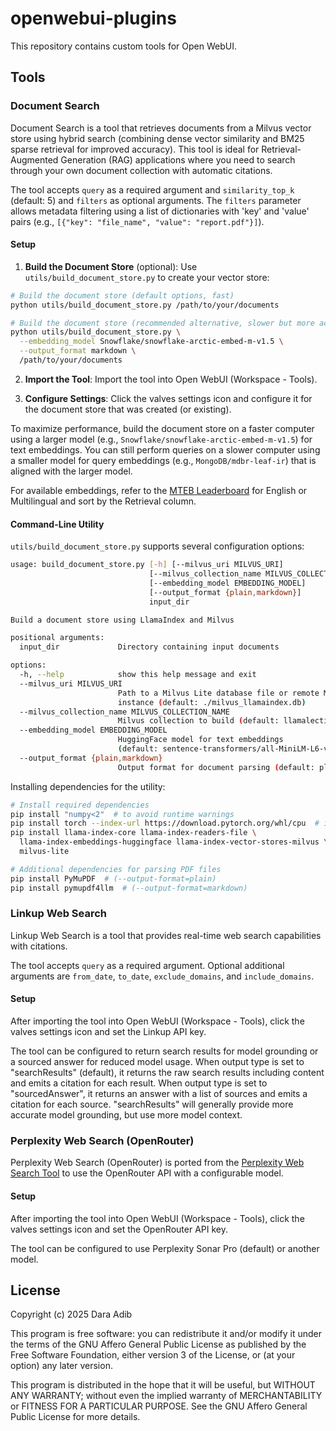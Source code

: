 # openwebui-plugins

This repository contains custom tools for Open WebUI.

## Tools

### Document Search

Document Search is a tool that retrieves documents from a Milvus vector store using hybrid search (combining dense vector similarity and BM25 sparse retrieval for improved accuracy). This tool is ideal for Retrieval-Augmented Generation (RAG) applications where you need to search through your own document collection with automatic citations.

The tool accepts `query` as a required argument and `similarity_top_k` (default: 5) and `filters` as optional arguments. The `filters` parameter allows metadata filtering using a list of dictionaries with 'key' and 'value' pairs (e.g., `[{"key": "file_name", "value": "report.pdf"}]`).

#### Setup

1. **Build the Document Store** (optional): Use `utils/build_document_store.py` to create your vector store:

```bash
# Build the document store (default options, fast)
python utils/build_document_store.py /path/to/your/documents

# Build the document store (recommended alternative, slower but more accurate)
python utils/build_document_store.py \
  --embedding_model Snowflake/snowflake-arctic-embed-m-v1.5 \
  --output_format markdown \
  /path/to/your/documents
```

2. **Import the Tool**: Import the tool into Open WebUI (Workspace - Tools).

3. **Configure Settings**: Click the valves settings icon and configure it for the document store that was created (or existing).

To maximize performance, build the document store on a faster computer using a larger model (e.g., `Snowflake/snowflake-arctic-embed-m-v1.5`) for text embeddings. You can still perform queries on a slower computer using a smaller model for query embeddings (e.g., `MongoDB/mdbr-leaf-ir`) that is aligned with the larger model.

For available embeddings, refer to the [MTEB Leaderboard](https://huggingface.co/spaces/mteb/leaderboard) for English or Multilingual and sort by the Retrieval column.

#### Command-Line Utility

`utils/build_document_store.py` supports several configuration options:

```bash
usage: build_document_store.py [-h] [--milvus_uri MILVUS_URI]
                               [--milvus_collection_name MILVUS_COLLECTION_NAME]
                               [--embedding_model EMBEDDING_MODEL]
                               [--output_format {plain,markdown}]
                               input_dir

Build a document store using LlamaIndex and Milvus

positional arguments:
  input_dir             Directory containing input documents

options:
  -h, --help            show this help message and exit
  --milvus_uri MILVUS_URI
                        Path to a Milvus Lite database file or remote Milvus
                        instance (default: ./milvus_llamaindex.db)
  --milvus_collection_name MILVUS_COLLECTION_NAME
                        Milvus collection to build (default: llamalection)
  --embedding_model EMBEDDING_MODEL
                        HuggingFace model for text embeddings
                        (default: sentence-transformers/all-MiniLM-L6-v2)
  --output_format {plain,markdown}
                        Output format for document parsing (default: plain)
```

Installing dependencies for the utility:

```bash
# Install required dependencies
pip install "numpy<2"  # to avoid runtime warnings
pip install torch --index-url https://download.pytorch.org/whl/cpu  # if using CPU-only
pip install llama-index-core llama-index-readers-file \
  llama-index-embeddings-huggingface llama-index-vector-stores-milvus \
  milvus-lite

# Additional dependencies for parsing PDF files
pip install PyMuPDF  # (--output-format=plain)
pip install pymupdf4llm  # (--output-format=markdown)
```

### Linkup Web Search

Linkup Web Search is a tool that provides real-time web search capabilities with citations.

The tool accepts `query` as a required argument. Optional additional arguments are `from_date`, `to_date`, `exclude_domains`, and `include_domains`.

#### Setup

After importing the tool into Open WebUI (Workspace - Tools), click the valves settings icon and set the Linkup API key.

The tool can be configured to return search results for model grounding or a sourced answer for reduced model usage. When output type is set to "searchResults" (default), it returns the raw search results including content and emits a citation for each result. When output type is set to "sourcedAnswer", it returns an answer with a list of sources and emits a citation for each source. "searchResults" will generally provide more accurate model grounding, but use more model context.

### Perplexity Web Search (OpenRouter)

Perplexity Web Search (OpenRouter) is ported from the [Perplexity Web Search Tool](https://openwebui.com/t/abhiactually/perplexity) to use the OpenRouter API with a configurable model.

#### Setup

After importing the tool into Open WebUI (Workspace - Tools), click the valves settings icon and set the OpenRouter API key.

The tool can be configured to use Perplexity Sonar Pro (default) or another model.

## License

Copyright (c) 2025 Dara Adib

This program is free software: you can redistribute it and/or modify it under the terms of the GNU Affero General Public License as published by the Free Software Foundation, either version 3 of the License, or (at your option) any later version.

This program is distributed in the hope that it will be useful, but WITHOUT ANY WARRANTY; without even the implied warranty of MERCHANTABILITY or FITNESS FOR A PARTICULAR PURPOSE. See the GNU Affero General Public License for more details.
